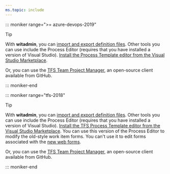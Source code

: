 ```yaml
---
ms.topic: include
---
```



::: moniker range=">= azure-devops-2019"

> [!TIP]  
> With **witadmin**, you can [import and export definition files](../reference/witadmin/witadmin-customize-and-manage-objects-for-tracking-work.md). Other tools you can use include the Process Editor (requires that you have installed a version of Visual Studio). [Install the  Process Template editor from the Visual Studio Marketplace](https://marketplace.visualstudio.com/items?itemName=ms-devlabs.msdevlabs-pte). 
>
>Or, you can use the [TFS Team Project Manager](https://github.com/jelledruyts/TfsTeamProjectManager), an open-source client available from GitHub.      

::: moniker-end


::: moniker range="tfs-2018"

> [!TIP]  
> With **witadmin**, you can [import and export definition files](../reference/witadmin/witadmin-customize-and-manage-objects-for-tracking-work.md). Other tools you can use include the Process Editor (requires that you have installed a version of Visual Studio). [Install the TFS Process Template editor from the Visual Studio Marketplace](https://marketplace.visualstudio.com/items?itemName=KarthikBalasubramanianMSFT.TFSProcessTemplateEditor). You can use this version of the Process Editor to modify the old-style work item forms. You can't use it to edit forms associated with the [new web forms](../reference/process/new-work-item-experience.md). 
>
>Or, you can use the [TFS Team Project Manager](https://github.com/jelledruyts/TfsTeamProjectManager), an open-source client available from GitHub.      

::: moniker-end

